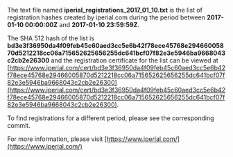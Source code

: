 The text file named **iperial_registrations_2017_01_10.txt** is the list of registration hashes created by iperial.com during the period between **2017-01-10 00:00:00Z** and **2017-01-10 23:59:59Z**.

The SHA 512 hash of the list is **bd3e3f36950da4f09feb45c60aed3cc5e6b42f78ece45768e29466005870d5212218cc06a715652625656255dc641bcf07f82e3e5946ba9668043c2cb2e26300** and the registration certificate for the list can be viewed at [https://www.iperial.com/cert/bd3e3f36950da4f09feb45c60aed3cc5e6b42f78ece45768e29466005870d5212218cc06a715652625656255dc641bcf07f82e3e5946ba9668043c2cb2e26300](https://www.iperial.com/cert/bd3e3f36950da4f09feb45c60aed3cc5e6b42f78ece45768e29466005870d5212218cc06a715652625656255dc641bcf07f82e3e5946ba9668043c2cb2e26300).

To find registrations for a different period, please see the corresponding commit.

For more information, please visit [https://www.iperial.com/](https://www.iperial.com/)

